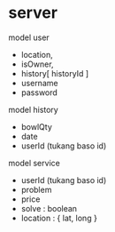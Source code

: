# server

model user
- location, 
- isOwner,
- history[ historyId ]
- username
- password


model history
- bowlQty
- date
- userId (tukang baso id)


model service
- userId (tukang baso id)
- problem
- price
- solve : boolean
- location : { 
    lat, long
}